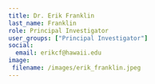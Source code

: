 ```yaml
---
title: Dr. Erik Franklin
last_name: Franklin
role: Principal Investigator
user_groups: ["Principal Investigator"]
social:
  email: erikcf@hawaii.edu
image: 
 filename: /images/erik_franklin.jpeg
---
```

